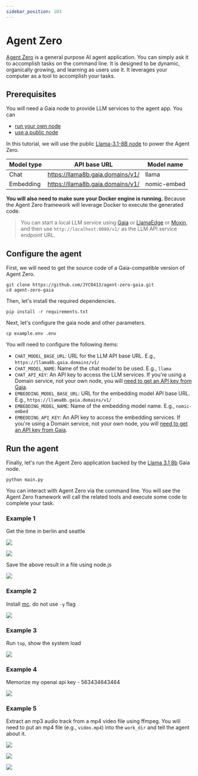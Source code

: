 ```yaml
---
sidebar_position: 103
---
```


# Agent Zero

[Agent Zero](https://github.com/frdel/agent-zero) is a general purpose AI agent application. You can simply ask it to accomplish tasks on the command line. 
It is designed to be dynamic, organically growing, and learning as users use it. It leverages your computer as a tool to accomplish your tasks.

## Prerequisites

You will need a Gaia node to provide LLM services to the agent app. You can

* [run your own node](../../node-guide/quick-start.md)
* [use a public node](../nodes.md)

In this tutorial, we will use the public [Llama-3.1-8B node](https://github.com/GaiaNet-AI/node-configs/tree/main/llama-3.1-8b-instruct) to power the Agent Zero.

| Model type | API base URL | Model name |
|-----|--------|-----|
| Chat | https://llama8b.gaia.domains/v1/ | llama |
| Embedding | https://llama8b.gaia.domains/v1/ | nomic-embed |

**You will also need to make sure your Docker engine is running.** Because the Agent Zero framework will leverage Docker to execute the generated code.

> You can start a local LLM service using [Gaia](https://github.com/GaiaNet-AI/node-configs/tree/main/llama-3.1-8b-instruct) or [LlamaEdge](https://llamaedge.com/docs/user-guide/quick-start-command) or [Moxin](https://github.com/moxin-org/moxin), and then use `http://localhost:8080/v1/` as the LLM API service endpoint URL.

## Configure the agent

First, we will need to get the source code of a Gaia-compatible version of Agent Zero.

```
git clone https://github.com/JYC0413/agent-zero-gaia.git
cd agent-zero-gaia
```

Then, let's install the required dependencies.

```
pip install -r requirements.txt
```

Next, let's configure the gaia node and other parameters.

```
cp example.env .env
```

You will need to configure the following items:

* `CHAT_MODEL_BASE_URL`: URL for the LLM API base URL. E.g., `https://llama8b.gaia.domains/v1/`
* `CHAT_MODEL_NAME`: Name of the chat model to be used. E.g., `llama`
* `CHAT_API_KEY`: An API key to access the LLM services. If you're using a Domain service, not your own node, you will [need to get an API key from Gaia](https://docs.gaianet.ai/getting-started/authentication).
* `EMBEDDING_MODEL_BASE_URL`: URL for the embedding model API base URL. E.g., `https://llama8b.gaia.domains/v1/`
* `EMBEDDING_MODEL_NAME`: Name of the embedding model name. E.g., `nomic-embed`
* `EMBEDDING_API_KEY`: An API key to access the embedding services. If you're using a Domain service, not your own node, you will [need to get an API key from Gaia](https://docs.gaianet.ai/getting-started/authentication).

## Run the agent

Finally, let's run the Agent Zero application backed by the [Llama 3.1 8b](https://github.com/GaiaNet-AI/node-configs/tree/main/llama-3.1-8b-instruct) Gaia node.

```
python main.py
```

You can interact with Agent Zero via the command line. You will see the Agent Zero framework will call the related tools and execute some code to complete your task.

### Example 1

Get the time in berlin and seattle

![](agent-zero-01.png)

![](agent-zero-02.png)

Save the above result in a file using node.js

![](agent-zero-03.png)

### Example 2

Install [mc](https://midnight-commander.org/). do not use `-y` flag

![](agent-zero-04.png)

### Example 3

Run `top`, show the system load

![](agent-zero-05.png)

### Example 4

Memorize my openai api key - 563434643464

![](agent-zero-06.png)

### Example 5

Extract an mp3 audio track from a mp4 video file using ffmpeg. You will need to put an mp4 file (e.g., `video.mp4`) into the `work_dir` and tell the agent about it.

![](agent-zero-07.png)

![](agent-zero-08.png)

![](agent-zero-09.png)



